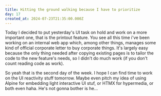 ```yaml
---
title: Hitting the ground walking because I have to prioritize
day: 17
created_at: 2024-07-23T21:35:00.000Z
---
```

Today I decided to put yesterday's UI task on hold and work on a more important one, that is the printout feature. You see all this time i've been working on an internal web app which, among other things, manages some kind of official corporate letter to buy corporate things. It's largely easy because the only thing needed after copying existing pages is to tailor the code to the new feature's needs, so I didn't do much work (if you don't count reading code as work).

So yeah that is the second day of the week. I hope I can find time to work on the UI reactivity stuff tomorrow. Maybe even pitch my idea of using Alpine for embedding light interactive UI stuf, or HTMX for hypermedia, or both even haha. He's not gonna bother is he...
